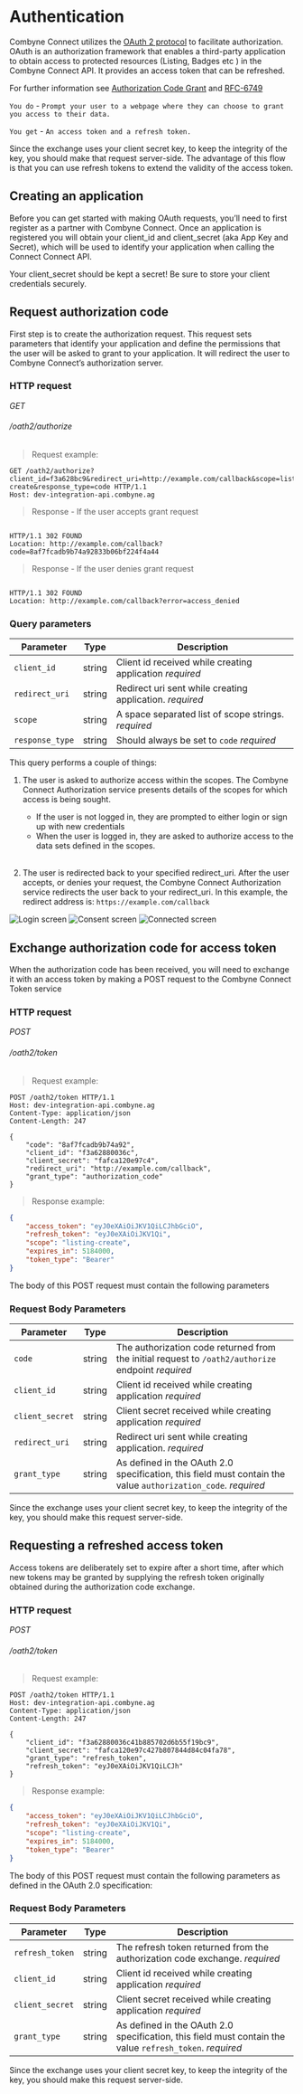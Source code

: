 # Authentication #

Combyne Connect utilizes the <a href="https://oauth.net/2/">OAuth 2 protocol</a> to facilitate authorization. OAuth is
an authorization framework that enables a third-party application to obtain access to protected resources (Listing, Badges
etc ) in the Combyne Connect API. It provides an access token that can be refreshed. 

For further information see <a href="https://oauth.net/2/grant-types/authorization-code/">Authorization Code Grant</a> and 
<a href="https://datatracker.ietf.org/doc/html/rfc6749#section-4.1">RFC-6749</a><br>

`You do`   -   `Prompt your user to a webpage where they can choose to grant you access to their data.` <br>

`You get`  - 	 `An access token and a refresh token.`

Since the exchange uses your client secret key, to keep the integrity of the key, you should make that request server-side.
The advantage of this flow is that you can use refresh tokens to extend the validity of the access token.


## Creating an application ##

Before you can get started with making OAuth requests, you’ll need to first register as a partner with Combyne Connect.
Once an application is registered you will obtain your client_id and client_secret (aka App Key and Secret), which will
be used to identify your application when calling the Connect Connect API.
<aside class="warning">
Your client_secret should be kept a secret! Be sure to store your client credentials securely.
</aside>

## Request authorization code ##

First step is to create the authorization request. This request sets parameters that identify your application and
define the permissions that the user will be asked to grant to your application. It will redirect the user to Combyne
Connect’s authorization server.

### HTTP request ###

<div class="api-endpoint">
	<div class="endpoint-data">
		<i class="label label-get">GET</i>
		<h6>/oath2/authorize</h6>
	</div>
</div>

> Request example:

```http
GET /oath2/authorize?client_id=f3a628bc9&redirect_uri=http://example.com/callback&scope=listing-create&response_type=code HTTP/1.1
Host: dev-integration-api.combyne.ag
```

> Response - If the user accepts grant request

```http

HTTP/1.1 302 FOUND
Location: http://example.com/callback?code=8af7fcadb9b74a92833b06bf224f4a44
```

> Response - If the user denies grant request

```http

HTTP/1.1 302 FOUND
Location: http://example.com/callback?error=access_denied
```

### Query parameters ###

|   Parameter    |  Type  |                                                                                  Description                                                                                  |
|----------------|--------|-------------------------------------------------------------------------------------------------------------------------------------------------------------------------------|
| `client_id`     | string | Client id received while creating application <i class="label label-info">required</i>                                                                                                                       |
| `redirect_uri`        | string | Redirect uri sent while creating application. <i class="label label-info">required</i>                                                                        |
| `scope`      | string | A space separated list of scope strings.  <i class="label label-info">required</i> |
| `response_type`   | string | Should always be set to `code` <i class="label label-info">required</i>                                                                             |


This query performs a couple of things:   

1. The user is asked to authorize access within the scopes. The Combyne Connect Authorization service presents details of the scopes for which access is being sought. 
   - If the user is not logged in, they are prompted to either login or sign up with new credentials
   - When the user is logged in, they are asked to authorize access to the data sets defined in the scopes.<br/><br/>
  
2. The user is redirected back to your specified redirect_uri. 
   After the user accepts, or denies your request, the Combyne Connect Authorization service redirects the user back to your redirect_uri. In this example, the redirect address is: `https://example.com/callback`

![Login screen](images/authorization_login2.png)
![Consent screen](images/authorization_consent2.png)
![Connected screen](images/authorization_connected2.png)

## Exchange authorization code for access token ##

When the authorization code has been received, 
you will need to exchange it with an access token by making a POST request to the Combyne Connect Token service

### HTTP request ###

<div class="api-endpoint">
	<div class="endpoint-data">
		<i class="label label-post">POST</i>
		<h6>/oath2/token</h6>
	</div>
</div>

> Request example:

```http
POST /oath2/token HTTP/1.1
Host: dev-integration-api.combyne.ag
Content-Type: application/json
Content-Length: 247

{
    "code": "8af7fcadb9b74a92",
    "client_id": "f3a62880036c",
    "client_secret": "fafca120e97c4",
    "redirect_uri": "http://example.com/callback",
    "grant_type": "authorization_code"
}
```

> Response example:

```json
{
    "access_token": "eyJ0eXAiOiJKV1QiLCJhbGciO",
    "refresh_token": "eyJ0eXAiOiJKV1Qi",
    "scope": "listing-create",
    "expires_in": 5184000,
    "token_type": "Bearer"
}
```

The body of this POST request must contain the following parameters

### Request Body Parameters ###

|   Parameter    |  Type  |                                                                                  Description                                                                                  |
|----------------|--------|-------------------------------------------------------------------------------------------------------------------------------------------------------------------------------|
| `code`     | string | The authorization code returned from the initial request to `/oath2/authorize` endpoint <i class="label label-info">required</i>                                                                                                                       |
| `client_id`        | string | Client id received while creating application <i class="label label-info">required</i>                                                                        |
| `client_secret`      | string | Client secret received while creating application  <i class="label label-info">required</i> |
| `redirect_uri`   | string | Redirect uri sent while creating application. <i class="label label-info">required</i> |                                                                      |
| `grant_type`   | string | As defined in the OAuth 2.0 specification, this field must contain the value `authorization_code`. <i class="label label-info">required</i> |                                                                      |

<aside class="warning">
Since the exchange uses your client secret key, to keep the integrity of the key, you should make this request server-side.
</aside>


## Requesting a refreshed access token ##

Access tokens are deliberately set to expire after a short time, after which new tokens may be granted by supplying the refresh token originally obtained during the authorization code exchange.

### HTTP request ###

<div class="api-endpoint">
	<div class="endpoint-data">
		<i class="label label-post">POST</i>
		<h6>/oath2/token</h6>
	</div>
</div>

> Request example:

```http
POST /oath2/token HTTP/1.1
Host: dev-integration-api.combyne.ag
Content-Type: application/json
Content-Length: 247

{
    "client_id": "f3a62880036c41b885702d6b55f19bc9",
    "client_secret": "fafca120e97c427b807844d84c04fa78",
    "grant_type": "refresh_token",
    "refresh_token": "eyJ0eXAiOiJKV1QiLCJh"
}
```

> Response example:

```json
{
    "access_token": "eyJ0eXAiOiJKV1QiLCJhbGciO",
    "refresh_token": "eyJ0eXAiOiJKV1Qi",
    "scope": "listing-create",
    "expires_in": 5184000,
    "token_type": "Bearer"
}
```

The body of this POST request must contain the following parameters as defined in the OAuth 2.0 specification:

### Request Body Parameters ###

|   Parameter    |  Type  |                                                                                  Description                                                                                  |
|----------------|--------|-------------------------------------------------------------------------------------------------------------------------------------------------------------------------------|
| `refresh_token`     | string | The refresh token returned from the authorization code exchange. <i class="label label-info">required</i>                                                                                                                       |
| `client_id`        | string | Client id received while creating application <i class="label label-info">required</i>                                                                        |
| `client_secret`      | string | Client secret received while creating application  <i class="label label-info">required</i> |
| `grant_type`   | string | As defined in the OAuth 2.0 specification, this field must contain the value `refresh_token`. <i class="label label-info">required</i> |                                                                      |

<aside class="warning">
Since the exchange uses your client secret key, to keep the integrity of the key, you should make this request server-side.
</aside>
